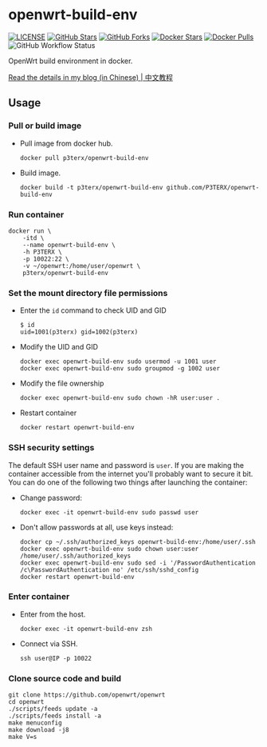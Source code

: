 # openwrt-build-env

[![LICENSE](https://img.shields.io/github/license/mashape/apistatus.svg?style=flat-square&label=License)](https://github.com/P3TERX/openwrt-build-env/blob/master/LICENSE)
[![GitHub Stars](https://img.shields.io/github/stars/P3TERX/openwrt-build-env.svg?style=flat-square&label=Stars&logo=github)](https://github.com/P3TERX/openwrt-build-env/stargazers)
[![GitHub Forks](https://img.shields.io/github/forks/P3TERX/openwrt-build-env.svg?style=flat-square&label=Forks&logo=github)](https://github.com/P3TERX/openwrt-build-env/fork)
[![Docker Stars](https://img.shields.io/docker/stars/p3terx/openwrt-build-env.svg?style=flat-square&label=Stars&logo=docker)](https://hub.docker.com/r/p3terx/openwrt-build-env)
[![Docker Pulls](https://img.shields.io/docker/pulls/p3terx/openwrt-build-env.svg?style=flat-square&label=Pulls&logo=docker&color=orange)](https://hub.docker.com/r/p3terx/openwrt-build-env)
![GitHub Workflow Status](https://img.shields.io/github/workflow/status/P3TERX/openwrt-build-env/Docker%20images%20publish?label=Actions&logo=github&style=flat-square)

OpenWrt build environment in docker.

[Read the details in my blog (in Chinese) | 中文教程](https://p3terx.com/archives/build-openwrt-with-docker.html)

## Usage

### Pull or build image

- Pull image from docker hub.
  
  ```shell
  docker pull p3terx/openwrt-build-env
  ```

- Build image.
  
  ```shell
  docker build -t p3terx/openwrt-build-env github.com/P3TERX/openwrt-build-env
  ```

### Run container

```shell
docker run \
    -itd \
    --name openwrt-build-env \
    -h P3TERX \
    -p 10022:22 \
    -v ~/openwrt:/home/user/openwrt \
    p3terx/openwrt-build-env
```

### Set the mount directory file permissions

- Enter the `id` command to check UID and GID
  
  ```shell
  $ id
  uid=1001(p3terx) gid=1002(p3terx)
  ```

- Modify the UID and GID
  
  ```shell
  docker exec openwrt-build-env sudo usermod -u 1001 user
  docker exec openwrt-build-env sudo groupmod -g 1002 user
  ```

- Modify the file ownership
  
  ```shell
  docker exec openwrt-build-env sudo chown -hR user:user .
  ```

- Restart container
  
  ```shell
  docker restart openwrt-build-env
  ```

### SSH security settings

The default SSH user name and password is `user`. If you are making the container accessible from the internet you'll probably want to secure it bit. You can do one of the following two things after launching the container:

- Change password:
  
  ```shell
  docker exec -it openwrt-build-env sudo passwd user
  ```

- Don't allow passwords at all, use keys instead:
  
  ```shell
  docker cp ~/.ssh/authorized_keys openwrt-build-env:/home/user/.ssh
  docker exec openwrt-build-env sudo chown user:user /home/user/.ssh/authorized_keys
  docker exec openwrt-build-env sudo sed -i '/PasswordAuthentication /c\PasswordAuthentication no' /etc/ssh/sshd_config
  docker restart openwrt-build-env
  ```

### Enter container

- Enter from the host.
  
  ```shell
  docker exec -it openwrt-build-env zsh
  ```

- Connect via SSH.
  
  ```shell
  ssh user@IP -p 10022
  ```

### Clone source code and build

```shell
git clone https://github.com/openwrt/openwrt
cd openwrt
./scripts/feeds update -a
./scripts/feeds install -a
make menuconfig
make download -j8
make V=s
```
